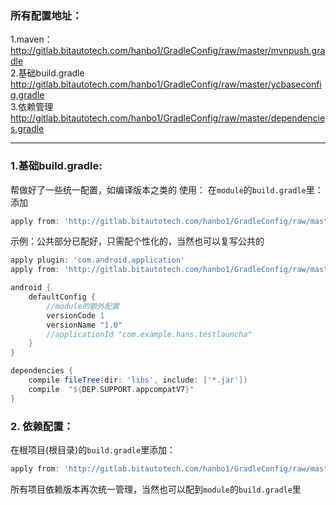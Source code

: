 ### 所有配置地址：
1.maven：<br>
http://gitlab.bitautotech.com/hanbo1/GradleConfig/raw/master/mvnpush.gradle
<br>
2.基础build.gradle<br>
http://gitlab.bitautotech.com/hanbo1/GradleConfig/raw/master/ycbaseconfig.gradle
<br>
3.依赖管理<br>
http://gitlab.bitautotech.com/hanbo1/GradleConfig/raw/master/dependencies.gradle
<br>

---


### 1.基础build.gradle:
帮做好了一些统一配置，如编译版本之类的
使用：
在`module`的`build.gradle`里：添加
```gradle
apply from: 'http://gitlab.bitautotech.com/hanbo1/GradleConfig/raw/master/ycbaseconfig.gradle'
```
示例：公共部分已配好，只需配个性化的，当然也可以复写公共的
```gradle
apply plugin: 'com.android.application'
apply from: 'http://gitlab.bitautotech.com/hanbo1/GradleConfig/raw/master/ycbaseconfig.gradle'

android {
    defaultConfig {
	    //module的额外配置
        versionCode 1
        versionName "1.0"
        //applicationId "com.example.hans.testlauncha"
    }
}

dependencies {
    compile fileTree(dir: 'libs', include: ['*.jar'])
    compile  "${DEP.SUPPORT.appcompatV7}"
}
```
### 2. 依赖配置：
在根项目(根目录)的`build.gradle`里添加：
```gradle
apply from: 'http://gitlab.bitautotech.com/hanbo1/GradleConfig/raw/master/dependencies.gradle'
```
所有项目依赖版本再次统一管理，当然也可以配到`module`的`build.gradle`里

